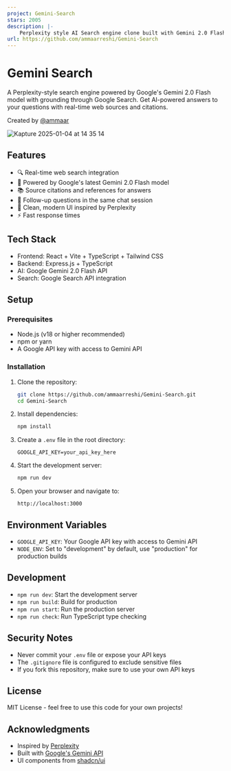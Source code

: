 ```yaml
---
project: Gemini-Search
stars: 2005
description: |-
    Perplexity style AI Search engine clone built with Gemini 2.0 Flash and Grounding
url: https://github.com/ammaarreshi/Gemini-Search
---
```


# Gemini Search

A Perplexity-style search engine powered by Google's Gemini 2.0 Flash model with grounding through Google Search. Get AI-powered answers to your questions with real-time web sources and citations.

Created by [@ammaar](https://x.com/ammaar)

![Kapture 2025-01-04 at 14 35 14](https://github.com/user-attachments/assets/2302898e-03ae-40a6-a16c-301d6b91c5af)


## Features

- 🔍 Real-time web search integration
- 🤖 Powered by Google's latest Gemini 2.0 Flash model
- 📚 Source citations and references for answers
- 💬 Follow-up questions in the same chat session
- 🎨 Clean, modern UI inspired by Perplexity
- ⚡ Fast response times

## Tech Stack

- Frontend: React + Vite + TypeScript + Tailwind CSS
- Backend: Express.js + TypeScript
- AI: Google Gemini 2.0 Flash API
- Search: Google Search API integration

## Setup

### Prerequisites

- Node.js (v18 or higher recommended)
- npm or yarn
- A Google API key with access to Gemini API

### Installation

1. Clone the repository:

   ```bash
   git clone https://github.com/ammaarreshi/Gemini-Search.git
   cd Gemini-Search
   ```

2. Install dependencies:

   ```bash
   npm install
   ```

3. Create a `.env` file in the root directory:

   ```
   GOOGLE_API_KEY=your_api_key_here
   ```

4. Start the development server:

   ```bash
   npm run dev
   ```

5. Open your browser and navigate to:
   ```
   http://localhost:3000
   ```

## Environment Variables

- `GOOGLE_API_KEY`: Your Google API key with access to Gemini API
- `NODE_ENV`: Set to "development" by default, use "production" for production builds

## Development

- `npm run dev`: Start the development server
- `npm run build`: Build for production
- `npm run start`: Run the production server
- `npm run check`: Run TypeScript type checking

## Security Notes

- Never commit your `.env` file or expose your API keys
- The `.gitignore` file is configured to exclude sensitive files
- If you fork this repository, make sure to use your own API keys

## License

MIT License - feel free to use this code for your own projects!

## Acknowledgments

- Inspired by [Perplexity](https://www.perplexity.ai/)
- Built with [Google's Gemini API](https://ai.google.dev/)
- UI components from [shadcn/ui](https://ui.shadcn.com/)

